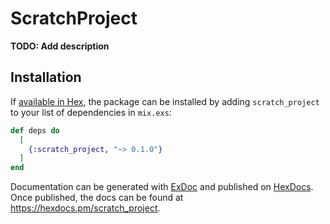 # ScratchProject

**TODO: Add description**

## Installation

If [available in Hex](https://hex.pm/docs/publish), the package can be installed
by adding `scratch_project` to your list of dependencies in `mix.exs`:

```elixir
def deps do
  [
    {:scratch_project, "~> 0.1.0"}
  ]
end
```

Documentation can be generated with [ExDoc](https://github.com/elixir-lang/ex_doc)
and published on [HexDocs](https://hexdocs.pm). Once published, the docs can
be found at <https://hexdocs.pm/scratch_project>.


